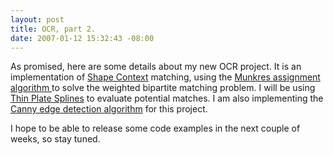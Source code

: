 ```yaml
---
layout: post
title: OCR, part 2.
date: 2007-01-12 15:32:43 -08:00
---
```


As promised, here are some details about my new OCR project. It is an implementation of <a href="http://www.eecs.berkeley.edu/Research/Projects/CS/vision/shape/belongie-nips00.ps.gz">Shape Context</a> matching, using the <a href="http://en.wikipedia.org/wiki/Munkres'_assignment_algorithm">Munkres assignment algorithm </a>to solve the weighted bipartite matching problem. I will be using <a href="http://en.wikipedia.org/wiki/Thin_plate_spline">Thin Plate Splines</a> to evaluate potential matches. I am also implementing the <a href="http://en.wikipedia.org/wiki/Canny">Canny edge detection algorithm</a> for this project.

I hope to be able to release some code examples in the next couple of weeks, so stay tuned.

